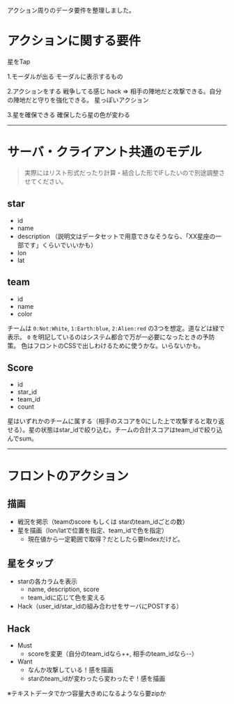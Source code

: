 

アクション周りのデータ要件を整理しました。

# アクションに関する要件
星をTap

1.モーダルが出る
モーダルに表示するもの

2.アクションをする
戦争してる感じ
hack => 相手の陣地だと攻撃できる。自分の陣地だと守りを強化できる。
星っぽいアクション

3.星を確保できる
確保したら星の色が変わる

---

# サーバ・クライアント共通のモデル

> 実際にはリスト形式だったり計算・結合した形でIFしたいので別途調整させてください。


## star

- id
- name
- description （説明文はデータセットで用意できなそうなら、「XX星座の一部です」くらいでいいかも）
- lon
- lat

## team

- id
- name
- color

チームは `0:Not:White`, `1:Earth:blue`, `2:Alien:red` の3つを想定。道などは緑で表示。
`0` を明記しているのはシステム都合で万が一必要になったときの予防策。
色はフロントのCSSで出しわけるために使うかな。いらないかも。

## Score

- id
- star_id
- team_id
- count

星はいずれかのチームに属する（相手のスコアを0にした上で攻撃すると取り返せる）。星の状態はstar_idで絞り込む。チームの合計スコアはteam_idで絞り込んでsum。

---

# フロントのアクション

## 描画
- 戦況を掲示（teamのscore もしくは starのteam_idごとの数）
- 星を描画（lon/latで位置を指定、team_idで色を指定）
    - 現在値から一定範囲で取得？だとしたら要Indexだけど。

## 星をタップ
- starの各カラムを表示
    - name, description, score
    - team_idに応じて色を変える
- Hack（user_id/star_idの組み合わせをサーバにPOSTする）

## Hack
- Must
    - scoreを変更（自分のteam_idなら++, 相手のteam_idなら--）
- Want
    - なんか攻撃している！感を描画
    - starのteam_idが変わったら変わったぞ！感を描画

※テキストデータでかつ容量大きめになるようなら要zipか

